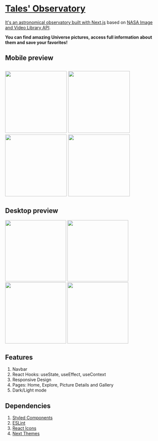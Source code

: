 <h1><a href=https://tales-observatory.vercel.app/>Tales' Observatory</h1>

It's an astronomical observatory built with [Next.js](https://nextjs.org/) based on [NASA Image and Video Library API](https://images.nasa.gov/docs/images.nasa.gov_api_docs.pdf).

**You can find amazing Universe pictures, access full information about them and save your favorites!**

<h2>Mobile preview<h2>

<div>
<img height=200px src=https://user-images.githubusercontent.com/92234180/212317889-b1611f04-7b92-459a-84ae-c84f6ca2d9e1.jpeg />
<img height=200px src=https://user-images.githubusercontent.com/92234180/212318139-ae44cd50-0be4-4e54-9217-2de970e47710.jpeg />
<img height=200px src=https://user-images.githubusercontent.com/92234180/212318220-c957124d-0cb8-410b-bac3-b5c34c2a9046.jpeg />
<img height=200px src=https://user-images.githubusercontent.com/92234180/212318417-8c1cadeb-bafe-4732-9bf7-8341e9fb2557.jpeg />
</div>

<h2>Desktop preview</h2>

<div>
<img width=198 src=https://user-images.githubusercontent.com/92234180/212314657-80b25384-a65d-45ac-a59e-26eaf26f07f5.png />
<img width=198 src=https://user-images.githubusercontent.com/92234180/212314965-55a76fd7-ac52-4c06-a20e-3b8fd017ae31.png />
<img width=198 src=https://user-images.githubusercontent.com/92234180/212315832-b720b635-f053-4d07-b59c-e453c6e994b8.png />
<img width=198 src=https://user-images.githubusercontent.com/92234180/212315888-f83b3515-798f-488e-9db8-729a72b062af.png />
</div>

<h2>Features</h2>

1. Navbar
2. React Hooks: useState, useEffect, useContext
3. Responsive Design
4. Pages: Home, Explore, Picture Details and Gallery
5. Dark/Light mode

<h2>Dependencies</h2>

1. [Styled Components](https://styled-components.com/)
2. [ESLint](https://eslint.org/)
3. [React Icons](https://react-icons.github.io/react-icons/)
4. [Next Themes](https://github.com/pacocoursey/next-themes#readme)
